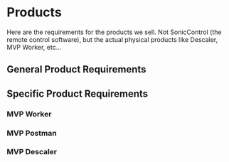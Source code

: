 # Products

Here are the requirements for the products we sell. Not SonicControl (the remote control software), but the actual physical products like Descaler, MVP Worker, etc...

## General Product Requirements



## Specific Product Requirements

### MVP Worker

### MVP Postman

### MVP Descaler


